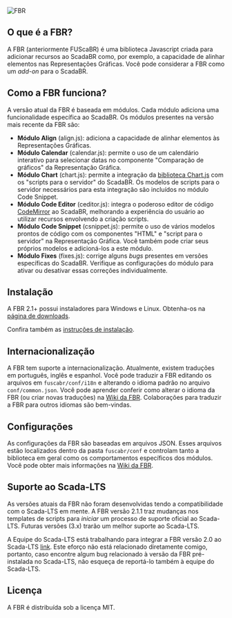 ![FBR]()


## O que é a FBR?
A FBR (anteriormente FUScaBR) é uma biblioteca Javascript criada para adicionar recursos ao ScadaBR como, por exemplo, a capacidade de alinhar elementos nas Representações Gráficas. Você pode considerar a FBR como um _add-on_ para o ScadaBR.

## Como a FBR funciona?
A versão atual da FBR é baseada em módulos. Cada módulo adiciona uma funcionalidade específica ao ScadaBR. Os módulos presentes na versão mais recente da FBR são:
- **Módulo Align** (align.js): adiciona a capacidade de alinhar elementos às Representações Gráficas.
- **Módulo Calendar** (calendar.js): permite o uso de um calendário interativo para selecionar datas no componente "Comparação de gráficos" da Representação Gráfica.
- **Módulo Chart** (chart.js): permite a integração da [biblioteca Chart.js](https://www.chartjs.org/) com os "scripts para o servidor" do ScadaBR. Os modelos de scripts para o servidor necessários para esta integração são incluídos no módulo Code Snippet.
- **Módulo Code Editor** (ceditor.js): integra o poderoso editor de código [CodeMirror](https://codemirror.net/) ao ScadaBR, melhorando a experiência do usuário ao utilizar recursos envolvendo a criação scripts.
- **Módulo Code Snippet** (csnippet.js): permite o uso de vários modelos prontos de código com os componentes "HTML" e "script para o servidor" na Representação Gráfica. Você também pode criar seus próprios modelos e adicioná-los a este módulo.
- **Módulo Fixes** (fixes.js): corrige alguns _bugs_ presentes em versões específicas do ScadaBR. Verifique as configurações do módulo para ativar ou desativar essas correções individualmente.

## Instalação
A FBR 2.1+ possui instaladores para Windows e Linux. Obtenha-os na [página de downloads](https://github.com/celsou/fuscabr/releases/latest/).

Confira também as [instruções de instalação](https://github.com/celsou/fuscabr/wiki/Installation).

## Internacionalização
A FBR tem suporte a internacionalização. Atualmente, existem traduções em português, inglês e espanhol. Você pode traduzir a FBR editando os arquivos em `fuscabr/conf/i18n` e alterando o idioma padrão no arquivo `conf/common.json`. Você pode aprender conferir como alterar o idioma da FBR (ou criar novas traduções) na [Wiki da FBR](https://github.com/celsou/fuscabr/wiki/FUScaBR-localization). Colaborações para traduzir a FBR para outros idiomas são bem-vindas.

## Configurações
As configurações da FBR são baseadas em arquivos JSON. Esses arquivos estão localizados dentro da pasta `fuscabr/conf` e controlam tanto a biblioteca em geral como os comportamentos específicos dos módulos. Você pode obter mais informações na [Wiki da FBR](https://github.com/celsou/fuscabr/wiki/FUScaBR-settings).

## Suporte ao Scada-LTS
As versões atuais da FBR não foram desenvolvidas tendo a compatibilidade com o Scada-LTS em mente. A FBR versão 2.1.1 traz mudanças nos templates de scripts para _iniciar_ um processo de suporte oficial ao Scada-LTS. Futuras versões (3.x) trarão um melhor suporte ao Scada-LTS.

A Equipe do Scada-LTS está trabalhando para integrar a FBR versão 2.0 ao Scada-LTS [link](https://github.com/SCADA-LTS/Scada-LTS/releases/tag/v2.7.8). Este eforço não está relacionado diretamente comigo, portanto, caso encontre algum bug relacionado à versão da FBR pré-instalada no Scada-LTS, não esqueça de reportá-lo também à equipe do Scada-LTS.

## Licença
A FBR é distribuída sob a licença MIT.
